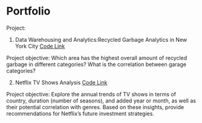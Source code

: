 # Portfolio

Project:
1. Data Warehousing and Analytics:Recycled Garbage Analytics in New York City
   [Code Link](https://github.com/YulunTsai/Data_Warehousing_for_Anlaytics)

Project objective: Which area has the highest overall amount of recycled garbage in different categories? What is the correlation between garage categories?


2. Netflix TV Shows Analysis
   [Code Link](https://github.com/YulunTsai/Netflix_Data_Analysis)

Project objective: Explore the annual trends of TV shows in terms of country, duration (number of seasons), and added year or month, as well as their potential correlation with genres. Based on these insights, provide recommendations for Netflix’s future investment strategies.
